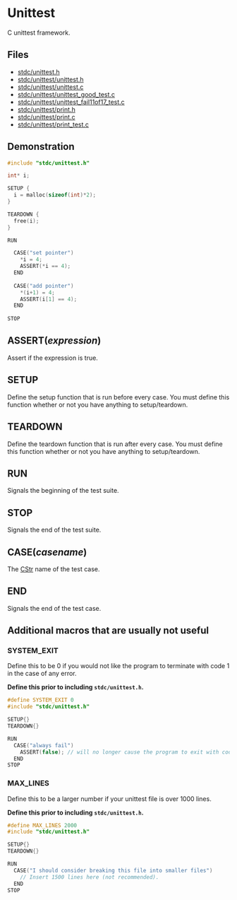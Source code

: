 # Unittest

C unittest framework.

## Files
 * [stdc/unittest.h](../stdc/unittest.h)
 * [stdc/unittest/unittest.h](../stdc/unittest/unittest.h)
 * [stdc/unittest/unittest.c](../stdc/unittest/unittest.c)
 * [stdc/unittest/unittest_good_test.c](../stdc/unittest/unittest_good_test.c)
 * [stdc/unittest/unittest_fail11of17_test.c](../stdc/unittest/unittest_fail11of17_test.c)
 * [stdc/unittest/print.h](../stdc/unittest/print.h)
 * [stdc/unittest/print.c](../stdc/unittest/print.c)
 * [stdc/unittest/print_test.c](../stdc/unittest/print_test.c)

## Demonstration
```c
#include "stdc/unittest.h"

int* i;

SETUP {
  i = malloc(sizeof(int)*2);
}

TEARDOWN {
  free(i);
}

RUN

  CASE("set pointer")
    *i = 4;
    ASSERT(*i == 4);
  END
  
  CASE("add pointer")
    *(i+1) = 4;
    ASSERT(i[1] == 4);
  END
  
STOP
```

## ASSERT(_expression_)
Assert if the expression is true.

## SETUP
Define the setup function that is run before every case.
You must define this function whether or not you have anything to setup/teardown.

## TEARDOWN
Define the teardown function that is run after every case.
You must define this function whether or not you have anything to setup/teardown.

## RUN
Signals the beginning of the test suite.

## STOP
Signals the end of the test suite.

## CASE(_casename_)
The [CStr](../stdc/util/types.h) name of the test case.

## END
Signals the end of the test case.

## Additional macros that are usually not useful

### SYSTEM_EXIT
Define this to be 0 if you would not like the program to terminate with code 1 in the case of any error.

**Define this prior to including ```stdc/unittest.h```.**
```c
#define SYSTEM_EXIT 0
#include "stdc/unittest.h"

SETUP{}
TEARDOWN{}

RUN
  CASE("always fail")
    ASSERT(false); // will no longer cause the program to exit with code 1.
  END
STOP
```

### MAX_LINES
Define this to be a larger number if your unittest file is over 1000 lines.

**Define this prior to including ```stdc/unittest.h```.**
```c
#define MAX_LINES 2000
#include "stdc/unittest.h"

SETUP{}
TEARDOWN{}

RUN
  CASE("I should consider breaking this file into smaller files")
    // Insert 1500 lines here (not recommended).
  END
STOP
```
